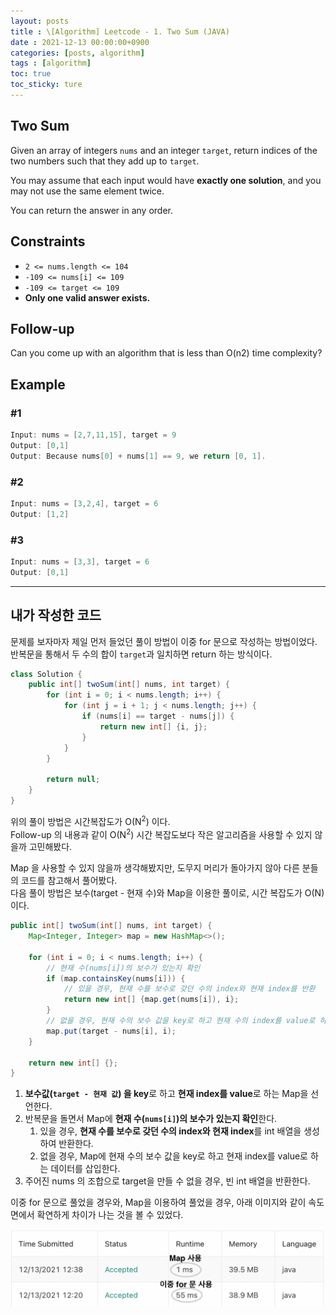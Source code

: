 ```yaml
---
layout: posts
title : \[Algorithm] Leetcode - 1. Two Sum (JAVA)
date : 2021-12-13 00:00:00+0900
categories: [posts, algorithm]
tags : [algorithm]
toc: true
toc_sticky: ture
---
```


## Two Sum

Given an array of integers `nums` and an integer `target`, return indices of the two numbers such that they add up to `target`.

You may assume that each input would have **exactly one solution**, and you may not use the same element twice.

You can return the answer in any order.

## Constraints

- `2 <= nums.length <= 104`
- `-109 <= nums[i] <= 109`
- `-109 <= target <= 109`
- **Only one valid answer exists.**


## Follow-up
Can you come up with an algorithm that is less than O(n2) time complexity?

## Example

### #1

```java
Input: nums = [2,7,11,15], target = 9
Output: [0,1]
Output: Because nums[0] + nums[1] == 9, we return [0, 1].
```

### #2

```java
Input: nums = [3,2,4], target = 6
Output: [1,2]
```

### #3

```java
Input: nums = [3,3], target = 6
Output: [0,1]
```

---

## 내가 작성한 코드

문제를 보자마자 제일 먼저 들었던 풀이 방법이 이중 for 문으로 작성하는 방법이었다.   
반복문을 통해서 두 수의 합이 `target`과 일치하면 return 하는 방식이다.

``` java
class Solution {
    public int[] twoSum(int[] nums, int target) {
        for (int i = 0; i < nums.length; i++) {
            for (int j = i + 1; j < nums.length; j++) {
                if (nums[i] == target - nums[j]) {
                    return new int[] {i, j};
                }
            }
        }
        
        return null;
    }
}
```


위의 풀이 방법은 시간복잡도가 O(N<sup>2</sup>) 이다.   
Follow-up 의 내용과 같이 O(N<sup>2</sup>) 시간 복잡도보다 작은 알고리즘을 사용할 수 있지 않을까 고민해봤다.   


Map 을 사용할 수 있지 않을까 생각해봤지만, 도무지 머리가 돌아가지 않아 다른 분들의 코드를 참고해서 풀어봤다.   
다음 풀이 방법은 보수(target - 현재 수)와 Map을 이용한 풀이로, 시간 복잡도가 O(N) 이다.   

```java
public int[] twoSum(int[] nums, int target) {
    Map<Integer, Integer> map = new HashMap<>();
    
    for (int i = 0; i < nums.length; i++) {
        // 현재 수(nums[i])의 보수가 있는지 확인   
        if (map.containsKey(nums[i])) {
            // 있을 경우, 현재 수를 보수로 갖던 수의 index와 현재 index를 반환
            return new int[] {map.get(nums[i]), i};
        }
        // 없을 경우, 현재 수의 보수 값을 key로 하고 현재 수의 index를 value로 하는 데이터 삽입
        map.put(target - nums[i], i);
    }
    
    return new int[] {};
}
```

1. **보수값(`target - 현재 값`) 을 key**로 하고 **현재 index를 value**로 하는 Map을 선언한다.
2. 반복문을 돌면서 Map에 **현재 수(`nums[i]`)의 보수가 있는지 확인**한다.
   1. 있을 경우, **현재 수를 보수로 갖던 수의 index와 현재 index**를 int 배열을 생성하여 반환한다.
   2. 없을 경우, Map에 현재 수의 보수 값을 key로 하고 현재 index를 value로 하는 데이터를 삽입한다.
3. 주어진 nums 의 조합으로 target을 만들 수 없을 경우, 빈 int 배열을 반환한다.


이중 for 문으로 풀었을 경우와, Map을 이용하여 풀었을 경우, 아래 이미지와 같이 속도 면에서 확연하게 차이가 나는 것을 볼 수 있었다.   

![time complexity comparison](/assets/images/2021-12-13-leetcode-1.png)
